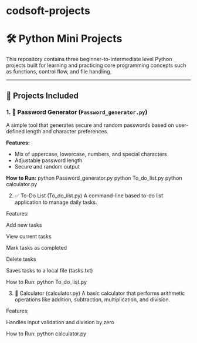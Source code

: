 # codsoft-projects

# 🛠️ Python Mini Projects

This repository contains three beginner-to-intermediate level Python projects built for learning and practicing core programming concepts such as functions, control flow, and file handling.

---

## 📌 Projects Included

### 1. 🔐 Password Generator (`Password_generator.py`)
A simple tool that generates secure and random passwords based on user-defined length and character preferences.

**Features:**
- Mix of uppercase, lowercase, numbers, and special characters
- Adjustable password length
- Secure and random output

**How to Run:**
python Password_generator.py
python To_do_list.py
python calculator.py

2. ✅ To-Do List (To_do_list.py)
A command-line based to-do list application to manage daily tasks.

Features:

Add new tasks

View current tasks

Mark tasks as completed

Delete tasks

Saves tasks to a local file (tasks.txt)

How to Run:
python To_do_list.py

3. 🧮 Calculator (calculator.py)
A basic calculator that performs arithmetic operations like addition, subtraction, multiplication, and division.

Features:

Handles input validation and division by zero


How to Run:
python calculator.py
